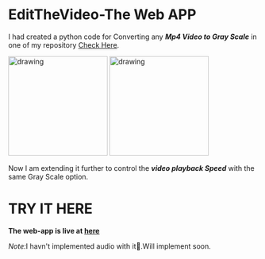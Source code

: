 # EditTheVideo-The Web APP
I had created a python code for Converting any <b><i>Mp4 Video to Gray Scale</i></b> in one of my repository [Check Here](https://github.com/manipta/Color2GrayScale.git).
<br>

<img src="https://user-images.githubusercontent.com/72307020/181861752-ee10bd92-240e-4413-a8de-1fdd67a6575e.png" alt="drawing" style="width:200px;height:200px"/> 
<img src="https://user-images.githubusercontent.com/72307020/181861768-87fe3d98-8dba-4a40-916e-6a7b71a9aa16.png" alt="drawing" style="width:200px;height:200px"/>
<br>

Now I am extending it further to control the <i><b>video playback Speed</b></i> with the same Gray Scale option.
# TRY IT HERE
<b> The web-app is live at [here](https://manipta-steamlitheroku-app-ux4uqk.streamlitapp.com/)</b>
 
<i>Note:</i>I havn't implemented audio with it🙂.Will implement soon.
